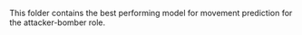 This folder contains the best performing model for movement prediction for the attacker-bomber role.
